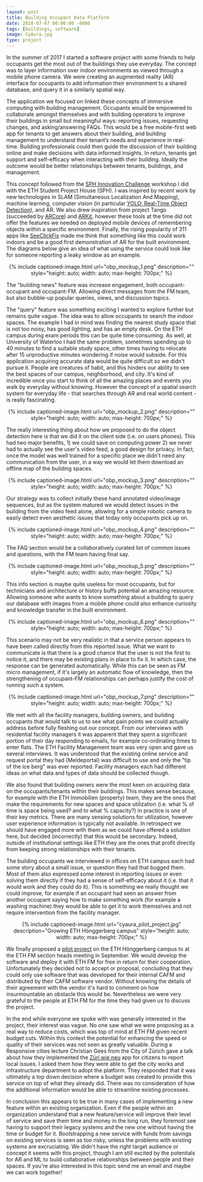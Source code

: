 ```yaml
---
layout: post
title: Building Occupant Data Platform
date: 2018-07-07 00:00:00 -0000
tags: [buildings, software]
image: CyAura.jpg
type: project
---
```


In the summer of 2017 I started a software project with some friends to help occupants get the most out of the buildings they use everyday. 
The concept was to layer information over indoor environments as viewed through a mobile phone camera. 
We were creating an augmented reality (AR) interface for occupants to add information their environment to a shared database, and query it in a similarly spatial way.

The application we focused on linked these concepts of immersive computing with building management. 
Occupants would be empowered to collaborate amongst themselves and with building operators to improve their buildings in small but meaningful ways: reporting issues, requesting changes, and asking/answering FAQs.
This would be a free mobile-first web app for tenants to get answers about their building, and building management to understand their tenant’s needs and experience in real-time. Building professionals could then guide the discussion of their building online and make decisions with data informed insights. In return, tenants get support and self-efficacy when interacting with their building. Ideally the outcome would be better relationships between tenants, buildings, and management.

This concept followed from the [SPH Innovation Challenge][ETH_article] workshop I did with the ETH Student Project House (SPH). I was inspired by recent work by new technologies in SLAM (Simultaneous Localization And Mapping), machine learning, computer vision (in particular [YOLO: Real-Time Object Detection](https://pjreddie.com/darknet/yolo/)), and AR. 
We also drew inspiration from project Tango (succeeded by [ARCore](https://developers.google.com/ar/discover/)) and [ARKit](https://developer.apple.com/arkit/), however these tools at the time did not offer the features we needed on deployed mobile devices of remembering objects within a specific environment. Finally, the rising popularity of 311 apps like [SeeClickFix](https://seeclickfix.com/) made me think that something like this could work indoors and be a good first demonstration of AR for the built environment. The diagrams below give an idea of what using the service could look like for someone reporting a leaky window as an example.

<div style="text-align: center;">
{% include captioned-image.html url="obp_mockup_1.png" description="" style="height: auto; width: auto; max-height: 700px;" %}
</div>

The "building news" feature was increase engagement, both occupant-occupant and occupant-FM. Allowing direct messages from the FM team, but also bubble-up popular queries, views, and discussion topics.

The "query" feature was something exciting I wanted to explore further but remains quite vague. The idea was to allow occupants to search the indoor spaces. The example I had in mind was finding the nearest study space that is not too noisy, has good lighting, and has an empty desk. On the ETH campus during exam periods this can be quite time consuming. As well, at University of Waterloo I had the same problem, sometimes spending up to 40 minutes to find a suitable study space, other times having to relocate after 15 unproductive minutes wondering if noise would subside. For this application acquiring accurate data would be quite difficult so we didn't pursue it. People are creatures of habit, and this hinders our ability to see the best spaces of our campus, neighborhood, and city. It's kind of incredible once you start to think of all the amazing places and events you walk by everyday without knowing. However the concept of a spatial search system for everyday life - that searches through AR and real world content - is really fascinating.

<div style="text-align: center;">
{% include captioned-image.html url="obp_mockup_2.png" description="" style="height: auto; width: auto; max-height: 700px;" %}
</div>

The really interesting thing about how we proposed to do the object detection here is that we did it on the client side (i.e. on users phones). This had two major benefits, 1) we could save on computing power 2) we never had to actually see the user's video feed, a good design for privacy. In fact, once the model was well trained for a specific place we didn't need any communication from the user, in a way we would let them download an offline map of the building spaces.

<div style="text-align: center;">
{% include captioned-image.html url="obp_mockup_3.png" description="" style="height: auto; width: auto; max-height: 700px;" %}
</div>

Our strategy was to collect initially these hand annotated video/image sequences, but as the system matured we would detect issues in the building from the video feed alone, allowing for a simple robotic camera to easily detect even aesthetic issues that today only occupants pick up on.

<div style="text-align: center;">
{% include captioned-image.html url="obp_mockup_4.png" description="" style="height: auto; width: auto; max-height: 700px;" %}
</div>

The FAQ section would be a collaboratively curated list of common issues and questions, with the FM team having final say. 

<div style="text-align: center;">
{% include captioned-image.html url="obp_mockup_5.png" description="" style="height: auto; width: auto; max-height: 700px;" %}
</div>

This info section is maybe quite useless for most occupants, but for technicians and architecture or history buffs potential an amazing resource. Allowing someone who wants to know something about a building to query our database with images from a mobile phone could also enhance curiosity and knowledge transfer in the built environment.

<div style="text-align: center;">
{% include captioned-image.html url="obp_mockup_6.png" description="" style="height: auto; width: auto; max-height: 700px;" %}
</div>

This scenario may not be very realistic in that a service person appears to have been called directly from this reported issue. What we want to communicate is that there is a good chance that the user is not the first to notice it, and there may be existing plans in place to fix it. In which case, the response can be generated automatically. While this can be seen as FM micro management, if it's largely an automatic flow of knowledge, then the strengthening of occupant-FM relationships can perhaps justify the cost of running such a system.

<div style="text-align: center;">
{% include captioned-image.html url="obp_mockup_7.png" description="" style="height: auto; width: auto; max-height: 700px;" %}
</div>

We met with all the facility managers, building owners, and building occupants that would talk to us to see what pain points we could actually address before fully fleshing out our concept. From our interviews with residential facility managers it was apparent that they spent a significant portion of their day responding to emails, for example co-ordinating times to enter flats. The ETH Facility Management team was very open and gave us several interviews. It was understood that the existing online service and request portal they had (Meldeportal) was difficult to use and only the "tip of the ice berg" was ever reported. Facility managers each had different ideas on what data and types of data should be collected though.

We also found that building owners were the most keen on acquiring data on the occupants/tenants within their buildings. This makes sense because, for example with the ETH Immobilien (property) team, they are the ones that make the requirements for new spaces and space utilization (i.e. what % of time is space being used? and to what % capacity?) in practice is one of their key metrics. There are many sensing solutions for utilization, however user experience information is typically not available. In retrospect we should have engaged more with them as we could have offered a solution here, but decided (incorrectly) that this would be secondary. Indeed, outside of institutional settings like ETH they are the ones that profit directly from keeping strong relationships with their tenants.

The building occupants we interviewed in offices on ETH campus each had some story about a small issue, or question they had that bugged them. Most of them also expressed some interest in reporting issues or even solving them directly if they had a sense of self-efficacy about it (i.e. that it would work and they could do it). This is something we really thought we could improve, for example if an occupant had seen an answer from another occupant saying how to make something work (for example a washing machine) they would be able to get it to work themselves and not require intervention from the facility manager.

<div style="text-align: center;">
{% include captioned-image.html url="cyaura_pilot_project.jpg" description="Growing ETH Hönggerberg campus" style="height: auto; width: auto; max-height: 700px;" %}
</div>

We finally proposed a [pilot project][presentation] on the ETH Hönggerberg campus to at the ETH FM section heads meeting in September. We would develop the software and deploy it with ETH FM for free in return for their cooperation. Unfortunately they decided not to accept or proposal, concluding that they could only use software that was developed for their internal CAFM and distributed by their CAFM software vendor. Without knowing the details of their agreement with the vendor it's hard to comment on how insurmountable an obstacle this would be. Nevertheless we were very grateful to the people at ETH FM for the time they had given us to discuss the project.

In the end while everyone we spoke with was generally interested in the project, their interest was vague. No one saw what we were proposing as a real way to reduce costs, which was top of mind at ETH FM given recent budget cuts. Within this context the potential for enhancing the speed or quality of their services was not seen as greatly valuable.
During a Responsive cities lecture Christian Gees from the City of Zürich gave a talk about how they implemented the [Züri wie neu](https://www.zueriwieneu.ch/) app for citizens to report local issues. 
I asked them how they were able to get the city works and infrastructure department to adopt the platform. 
They responded that it was ultimately a top down decision where a budget was created to provide this service on top of what they already did. There was no consideration of how the additional information would be able to streamline existing processes.

In conclusion this appears to be true in many cases of implementing a new feature within an existing organization. Even if the people within an organization understand that a new feature/service will improve their level of service and save them time and money in the long run, they foremost see having to support their legacy systems and the new one without having the time or budget for it. 
Bootstrapping a new service with funds from savings on existing services is seen as too risky, unless the problems with existing systems are excruciating. We didn't have the right target audience or concept it seems with this project, though I am still excited by the potentials for AR and ML to build collaborative relationships between people and their spaces. If you're also interested in this topic send me an email and maybe we can work together!

[presentation]: https://drive.google.com/open?id=1Q_0rFfH5bwphscDs2H3b3qXP3LrMAZ2gLJQMIweIgUE
[ETH_article]: http://www.smi.ethz.ch/content/main/en/news-und-veranstaltungen/eth-news/news/2017/03/von-den-nutzern-her-denken.html
